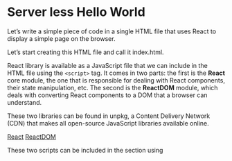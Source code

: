 # Server less Hello World

Let’s write a simple piece of code in a single HTML file that uses React to display a simple page on the browser.

Let’s start creating this HTML file and call it index.html.

React library is available as a JavaScript file that we can include in the HTML file using the `<script>` tag.
It comes in two parts: the first is the <b>React</b> core module, the one that is responsible for dealing with React components, their state manipulation, etc. The second is the <b>ReactDOM</b> module, which deals with converting React components to a DOM that a browser can understand.

These two libraries can be found in unpkg, a Content Delivery Network (CDN) that makes all open-source JavaScript libraries available online. 

[React](https://unpkg.com/react@16/umd/react.development.js)
[ReactDOM](https://unpkg.com/react-dom@16/umd/react-dom.development.js)

These two scripts can be included in the <head> section using <script> tags like this

```js
...
 <script src="https://unpkg.com/react@16/umd/react.development.js"></script>
 <script src="https://unpkg.com/react-dom@16/umd/react-dom.development.js"></script>
...
```
  
Next, within the body, let’s create a `<div>` that will eventually hold any React elements that we will create. This can be an empty `<div>`, but it needs an ID, say, content, to identify and get a handle in the JavaScript code.
  
To create the React element, the `createElement()` function of the React module needs to be called. This is quite similar to the JavaScript `document.createElement()` function, but has an additional feature that allows nesting of elements. The function takes up to three arguments and its prototype is as follows:
